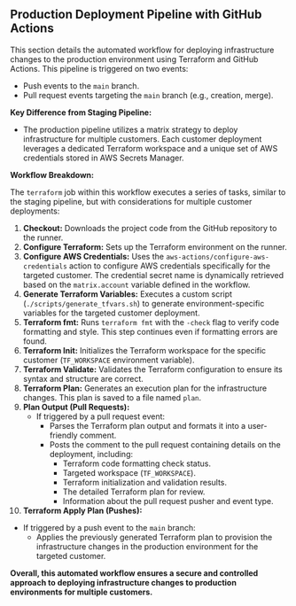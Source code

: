 ## Production Deployment Pipeline with GitHub Actions

This section details the automated workflow for deploying infrastructure changes to the production environment using Terraform and GitHub Actions. This pipeline is triggered on two events:

- Push events to the `main` branch.
- Pull request events targeting the `main` branch (e.g., creation, merge).

**Key Difference from Staging Pipeline:**

- The production pipeline utilizes a matrix strategy to deploy infrastructure for multiple customers. Each customer deployment leverages a dedicated Terraform workspace and a unique set of AWS credentials stored in AWS Secrets Manager.

**Workflow Breakdown:**

The `terraform` job within this workflow executes a series of tasks, similar to the staging pipeline, but with considerations for multiple customer deployments:

1. **Checkout:** Downloads the project code from the GitHub repository to the runner.
2. **Configure Terraform:** Sets up the Terraform environment on the runner.
3. **Configure AWS Credentials:** Uses the `aws-actions/configure-aws-credentials` action to configure AWS credentials specifically for the targeted customer. The credential secret name is dynamically retrieved based on the `matrix.account` variable defined in the workflow.
4. **Generate Terraform Variables:** Executes a custom script (`./scripts/generate_tfvars.sh`) to generate environment-specific variables for the targeted customer deployment.
5. **Terraform fmt:** Runs `terraform fmt` with the `-check` flag to verify code formatting and style. This step continues even if formatting errors are found.
6. **Terraform Init:** Initializes the Terraform workspace for the specific customer (`TF_WORKSPACE` environment variable).
7. **Terraform Validate:** Validates the Terraform configuration to ensure its syntax and structure are correct.
8. **Terraform Plan:** Generates an execution plan for the infrastructure changes. This plan is saved to a file named `plan`.
9. **Plan Output (Pull Requests):**
   - If triggered by a pull request event:
      - Parses the Terraform plan output and formats it into a user-friendly comment.
      - Posts the comment to the pull request containing details on the deployment, including:
        - Terraform code formatting check status.
        - Targeted workspace (`TF_WORKSPACE`).
        - Terraform initialization and validation results.
        - The detailed Terraform plan for review.
        - Information about the pull request pusher and event type.
10. **Terraform Apply Plan (Pushes):**
   - If triggered by a push event to the `main` branch:
      - Applies the previously generated Terraform plan to provision the infrastructure changes in the production environment for the targeted customer.

**Overall, this automated workflow ensures a secure and controlled approach to deploying infrastructure changes to production environments for multiple customers.**
